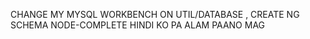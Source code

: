 CHANGE MY MYSQL WORKBENCH ON UTIL/DATABASE , CREATE NG SCHEMA NODE-COMPLETE HINDI KO PA ALAM PAANO MAG 
